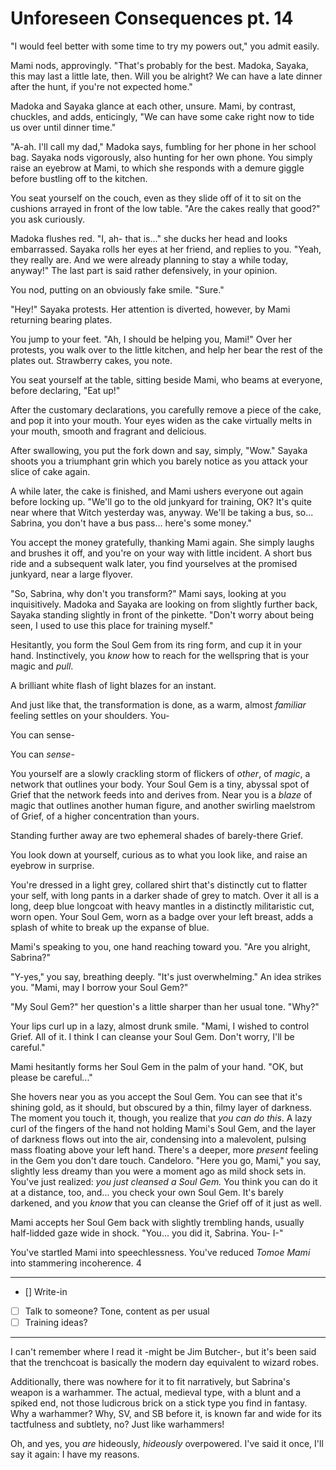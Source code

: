 # Unforeseen Consequences pt. 14

"I would feel better with some time to try my powers out," you admit easily.

Mami nods, approvingly. "That's probably for the best. Madoka, Sayaka, this may last a little late, then. Will you be alright? We can have a late dinner after the hunt, if you're not expected home."

Madoka and Sayaka glance at each other, unsure. Mami, by contrast, chuckles, and adds, enticingly, "We can have some cake right now to tide us over until dinner time."

"A-ah. I'll call my dad," Madoka says, fumbling for her phone in her school bag. Sayaka nods vigorously, also hunting for her own phone. You simply raise an eyebrow at Mami, to which she responds with a demure giggle before bustling off to the kitchen.

You seat yourself on the couch, even as they slide off of it to sit on the cushions arrayed in front of the low table. "Are the cakes really that good?" you ask curiously.

Madoka flushes red. "I, ah- that is..." she ducks her head and looks embarrassed. Sayaka rolls her eyes at her friend, and replies to you. "Yeah, they really are. And we were already planning to stay a while today, anyway!" The last part is said rather defensively, in your opinion.

You nod, putting on an obviously fake smile. "Sure."

"Hey!" Sayaka protests. Her attention is diverted, however, by Mami returning bearing plates.

You jump to your feet. "Ah, I should be helping you, Mami!" Over her protests, you walk over to the little kitchen, and help her bear the rest of the plates out. Strawberry cakes, you note.

You seat yourself at the table, sitting beside Mami, who beams at everyone, before declaring, "Eat up!"

After the customary declarations, you carefully remove a piece of the cake, and pop it into your mouth. Your eyes widen as the cake virtually melts in your mouth, smooth and fragrant and delicious.

After swallowing, you put the fork down and say, simply, "Wow." Sayaka shoots you a triumphant grin which you barely notice as you attack your slice of cake again.

A while later, the cake is finished, and Mami ushers everyone out again before locking up. "We'll go to the old junkyard for training, OK? It's quite near where that Witch yesterday was, anyway. We'll be taking a bus, so... Sabrina, you don't have a bus pass... here's some money."

You accept the money gratefully, thanking Mami again. She simply laughs and brushes it off, and you're on your way with little incident. A short bus ride and a subsequent walk later, you find yourselves at the promised junkyard, near a large flyover.

"So, Sabrina, why don't you transform?" Mami says, looking at you inquisitively. Madoka and Sayaka are looking on from slightly further back, Sayaka standing slightly in front of the pinkette. "Don't worry about being seen, I used to use this place for training myself."

Hesitantly, you form the Soul Gem from its ring form, and cup it in your hand. Instinctively, you *know* how to reach for the wellspring that is your magic and *pull*.

A brilliant white flash of light blazes for an instant.

And just like that, the transformation is done, as a warm, almost *familiar* feeling settles on your shoulders. You-

You can sense-

You can *sense-*

You yourself are a slowly crackling storm of flickers of *other*, of *magic*, a network that outlines your body. Your Soul Gem is a tiny, abyssal spot of Grief that the network feeds into and derives from. Near you is a *blaze* of magic that outlines another human figure, and another swirling maelstrom of Grief, of a higher concentration than yours.

Standing further away are two ephemeral shades of barely-there Grief.

You look down at yourself, curious as to what you look like, and raise an eyebrow in surprise.

You're dressed in a light grey, collared shirt that's distinctly cut to flatter your self, with long pants in a darker shade of grey to match. Over it all is a long, deep blue longcoat with heavy mantles in a distinctly militaristic cut, worn open. Your Soul Gem, worn as a badge over your left breast, adds a splash of white to break up the expanse of blue.

Mami's speaking to you, one hand reaching toward you. "Are you alright, Sabrina?"

"Y-yes," you say, breathing deeply. "It's just overwhelming." An idea strikes you. "Mami, may I borrow your Soul Gem?"

"My Soul Gem?" her question's a little sharper than her usual tone. "Why?"

Your lips curl up in a lazy, almost drunk smile. "Mami, I wished to control Grief. All of it. I think I can cleanse your Soul Gem. Don't worry, I'll be careful."

Mami hesitantly forms her Soul Gem in the palm of your hand. "OK, but please be careful..."

She hovers near you as you accept the Soul Gem. You can see that it's shining gold, as it should, but obscured by a thin, filmy layer of darkness. The moment you touch it, though, you realize that *you can do this*. A lazy curl of the fingers of the hand not holding Mami's Soul Gem, and the layer of darkness flows out into the air, condensing into a malevolent, pulsing mass floating above your left hand. There's a deeper, more *present* feeling in the Gem you don't dare touch.
Candeloro.
"Here you go, Mami," you say, slightly less dreamy than you were a moment ago as mild shock sets in. You've just realized: *you just cleansed a Soul Gem.* You think you can do it at a distance, too, and... you check your own Soul Gem. It's barely darkened, and you *know* that you can cleanse the Grief off of it just as well.

Mami accepts her Soul Gem back with slightly trembling hands, usually half-lidded gaze wide in shock. "You... you did it, Sabrina. You- I-"

You've startled Mami into speechlessness. You've reduced *Tomoe Mami* into stammering incoherence.
4

---

- []  Write-in
- [ ] Talk to someone? Tone, content as per usual
- [ ] Training ideas?

---

I can't remember where I read it -might be Jim Butcher-, but it's been said that the trenchcoat is basically the modern day equivalent to wizard robes.

Additionally, there was nowhere for it to fit narratively, but Sabrina's weapon is a warhammer. The actual, medieval type, with a blunt and a spiked end, not those ludicrous brick on a stick type you find in fantasy. Why a warhammer? Why, SV, and SB before it, is known far and wide for its tactfulness and subtlety, no? Just like warhammers!

Oh, and yes, you *are* hideously, *hideously* overpowered. I've said it once, I'll say it again: I have my reasons.
